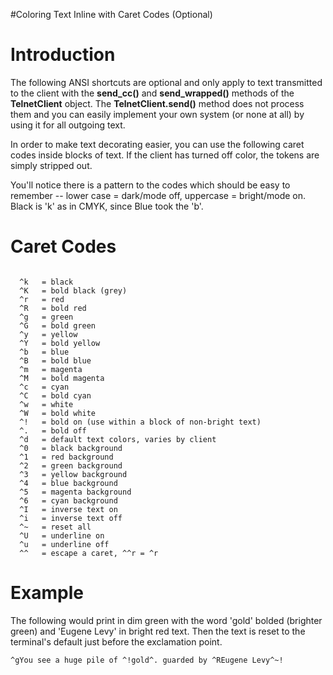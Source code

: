#Coloring Text Inline with Caret Codes (Optional)

# Introduction #

The following ANSI shortcuts are optional and only apply to text transmitted to the client with the **send\_cc()** and **send\_wrapped()** methods of the **TelnetClient** object.  The **TelnetClient.send()** method does not process them and you can easily implement your own system (or none at all) by using it for all outgoing text.

In order to make text decorating easier, you can use the following caret codes inside blocks of text.  If the client has turned off color, the tokens are simply stripped out.

You'll notice there is a pattern to the codes which should be easy to remember -- lower case = dark/mode off, uppercase = bright/mode on.  Black is 'k' as in CMYK, since Blue took the 'b'.

# Caret Codes #
```

  ^k   = black
  ^K   = bold black (grey)
  ^r   = red
  ^R   = bold red
  ^g   = green
  ^G   = bold green
  ^y   = yellow
  ^Y   = bold yellow
  ^b   = blue
  ^B   = bold blue
  ^m   = magenta
  ^M   = bold magenta
  ^c   = cyan
  ^C   = bold cyan
  ^w   = white
  ^W   = bold white
  ^!   = bold on (use within a block of non-bright text)
  ^.   = bold off 
  ^d   = default text colors, varies by client    
  ^0   = black background
  ^1   = red background
  ^2   = green background
  ^3   = yellow background
  ^4   = blue background
  ^5   = magenta background
  ^6   = cyan background
  ^I   = inverse text on  
  ^i   = inverse text off
  ^~   = reset all
  ^U   = underline on
  ^u   = underline off
  ^^   = escape a caret, ^^r = ^r

```

# Example #

The following would print in dim green with the word 'gold' bolded (brighter green) and 'Eugene Levy' in bright red text.  Then the text is reset to the terminal's default just before the exclamation point.

```
^gYou see a huge pile of ^!gold^. guarded by ^REugene Levy^~!
```